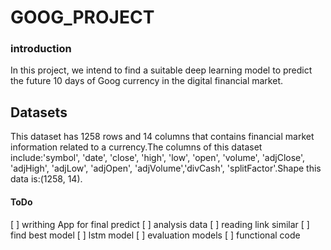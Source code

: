 # GOOG_PROJECT

### introduction
In this project, we intend to find a suitable deep learning model to predict the
future 10 days of Goog currency in the digital financial market.

## Datasets
This dataset has 1258 rows and 14 columns that contains financial market information
related to a currency.The columns of this dataset include:'symbol', 'date', 'close',
'high', 'low', 'open', 'volume', 'adjClose', 'adjHigh', 'adjLow', 'adjOpen',
'adjVolume','divCash', 'splitFactor'.Shape this data is:(1258, 14).


#### ToDo
[ ] writhing App for final predict 
[ ] analysis data
[ ] reading link similar
[ ] find best model
[ ] lstm model 
[ ] evaluation models
[ ] functional code 
 



